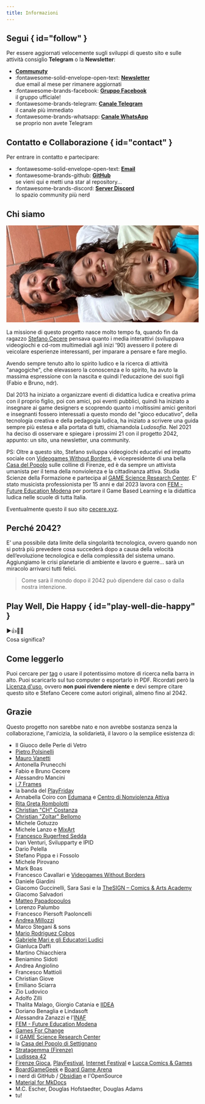 ```yaml
---
title: Informazioni
---
```


## Segui { id="follow" }
Per essere aggiornati velocemente sugli sviluppi di questo sito e sulle attività consiglio **Telegram** o la **Newsletter**:

<div class="grid cards" markdown>

- **[Communuty](https://2042.discourse.group)**  
- :fontawesome-solid-envelope-open-text: **[Newsletter](https://2042.substack.com)**  
due email al mese per rimanere aggiornati
- :fontawesome-brands-facebook: **[Gruppo Facebook](https://www.facebook.com/groups/2042ed)**  
il gruppo ufficiale!
- :fontawesome-brands-telegram: **[Canale Telegram](https://t.me/cecere2042)**  
il canale più immediato
- :fontawesome-brands-whatsapp: **[Canale WhatsApp](https://whatsapp.com/channel/0029VaDQpYsId7nPXfheuf0D)**  
se proprio non avete Telegram

</div>

## Contatto e Collaborazione { id="contact" }
Per entrare in contatto e partecipare:

<div class="grid cards" markdown>

- :fontawesome-solid-envelope-open-text: **[Email](mailto:stefano.cecere@gmail.com)**  
- :fontawesome-brands-github: **[GitHub](https://github.com/2042ed)**  
se vieni qui e metti una star al repository...
- :fontawesome-brands-discord: **[Server Discord](https://discord.gg/VUjgGtDgAh)**  
lo spazio community più nerd

</div>

## Chi siamo

![Stefano, Fabio e Bruno](../studio/ludosofia/_img/foto_autori.webp)

La missione di questo progetto nasce molto tempo fa, quando fin da ragazzo [Stefano Cecere](https://cecere.xyz) pensava quanto i media interattivi (sviluppava videogiochi e cd-rom multimediali agli inizi '90) avessero il potere di veicolare esperienze interessanti, per imparare a pensare e fare meglio.  

Avendo sempre tenuto alto lo spirito ludico e la ricerca di attività "anagogiche", che elevassero la conoscenza e lo spirito, ha avuto la massima espressione con la nascita e quindi l'educazione dei suoi figli (Fabio e Bruno, ndr).

Dal 2013 ha iniziato a organizzare eventi di didattica ludica e creativa prima con il proprio figlio, poi con amici, poi eventi pubblici, quindi ha iniziato a insegnare ai game designers e scoprendo quanto i moltissimi amici genitori e insegnanti fossero interessati a questo mondo del "gioco educativo", della tecnologia creativa e della pedagogia ludica, ha iniziato a scrivere una guida sempre più estesa e alla portata di tutti, chiamandola _Ludosofia_.
Nel 2021 ha deciso di osservare e spiegare i prossimi 21 con il progetto 2042, appunto: un sito, una newsletter, una community.

PS: Oltre a questo sito, Stefano sviluppa videogiochi educativi ed impatto sociale con [Videogames Without Borders](https://vgwb.org), è vicepresidente di una bella [Casa del Popolo](https://cdp.settignano.org) sulle colline di Firenze, ed è da sempre un attivista umanista per il tema della nonviolenza e la cittadinanza attiva. Studia Scienze della Formazione e partecipa al [GAME Science Research Center](https://gamescience.imtlucca.it/). E' stato musicista professionista per 15 anni e dal 2023 lavora con [FEM - Future Education Modena](https://fem.digital) per portare il Game Based Learning e la didattica ludica nelle scuole di tutta Italia.

Eventualmente questo il suo sito [cecere.xyz](https://cecere.xyz).

## Perché 2042?
E’ una possibile data limite della singolarità tecnologica, ovvero quando non si potrà più prevedere cosa succederà dopo a causa della velocità dell’evoluzione tecnologica e della complessità del sistema umano. Aggiungiamo le crisi planetarie di ambiente e lavoro e guerre… sarà un miracolo arrivarci tutti felici.

> Come sarà il mondo dopo il 2042 può dipendere dal caso o dalla nostra intenzione.

## Play Well, Die Happy { id="play-well-die-happy" }
▶️👍🎲😊  
Cosa significa?

## Come leggerlo
Puoi cercare per [tag](../played/tags.md) o usare il potentissimo motore di ricerca nella barra in alto. Puoi scaricarlo sul tuo computer o esportarlo in PDF. Ricordati però la [Licenza d'uso](license.md), ovvero **non puoi rivendere niente** e devi sempre citare questo sito e Stefano Cecere come autori originali, almeno fino al 2042.

## Grazie
Questo progetto non sarebbe nato e non avrebbe sostanza senza la collaborazione, l'amicizia, la solidarietà, il lavoro o la semplice esistenza di:

- Il Giuoco delle Perle di Vetro
- [Pietro Polsinelli](https://peterpunk.substack.com/)
- [Mauro Vanetti](https://maurovanetti.info)
- Antonella Prunecchi
- Fabio e Bruno Cecere
- Alessandro Mancini
- [i 7 Frames](../lab/jam/7-frames.md)
- la banda del [PlayFriday](../lab/activities/play-friday.md)
- Annabella Coiro con [Edumana](https://www.edumana.it/) e [Centro di Nonviolenza Attiva](http://www.centrononviolenzattiva.org)
- [Rita Greta Rombolotti](https://www.studiohelda.it)
- [Christian "CH" Costanza](https://www.facebook.com/profile.php?id=100085391032077)
- [Christian "Zoltar" Bellomo](https://www.instagram.com/z0ltar/)
- Michele Gotuzzo
- Michele Lanzo e [MixArt](https://www.mix-art.org)
- [Francesco Rugerfred Sedda](https://www.rugerfred.com)
- Ivan Venturi, Svilupparty e IPID
- Dario Pelella
- Stefano Pippa e i Fossolo
- Michele Pirovano
- Mark Boas
- Francesco Cavallari e [Videogames Without Borders](https://vgwb.org)
- Daniele Giardini
- Giacomo Guccinelli, Sara Sasi e la [TheSIGN – Comics & Arts Academy](https://thesign.academy)
- Giacomo Salvadori
- [Matteo Papadopoulos](https://www.spleenteo.org)
- Lorenzo Palumbo
- Francesco Piersoft Paoloncelli
- [Andrea Millozzi](https://www.andreamillozzi.it)
- Marco Stegani & sons
- [Mario Rodriguez Cobos](http://silo.net)
- [Gabriele Mari e gli Educatori Ludici](https://www.facebook.com/educatoriludici)
- Gianluca Daffi
- Martino Chiacchiera
- Beniamino Sidoti
- Andrea Angiolino
- Francesco Mattioli
- Christian Giove
- Emiliano Sciarra
- Zio Ludovico
- Adolfo Zilli
- Thalita Malago, Giorgio Catania e [IIDEA](https://iideassociation.com)
- Doriano Benaglia e Lindasoft
- Alessandra Zanazzi e l'[INAF](http://www.inaf.it/it)
- [FEM - Future Education Modena](https://fem.digital)
- [Games For Change](https://www.gamesforchange.org)
- il [GAME Science Research Center](https://gamescience.imtlucca.it)
- la [Casa del Popolo di Settignano](https://cdp.settignano.org)
- [Stratagemma (Firenze)](https://www.stratagemmaonline.com)
- [Ludissea 42](https://www.ludissea.it)
- [Firenze Gioca](https://firenzegioca.it), [PlayFestival](https://www.play-modena.it), [Internet Festival](https://www.internetfestival.it) e [Lucca Comics & Games](https://www.luccacomicsandgames.com)
- [BoardGameGeek](https://boardgamegeek.com/) e [Board Game Arena](https://boardgamearena.com/)
- i nerd di GitHub / [Obsidian](https://obsidian.md) e l'OpenSource
- [Material for MkDocs](https://squidfunk.github.io/mkdocs-material/)
- M.C. Escher, Douglas Hofstaedter, Douglas Adams
- tu!
